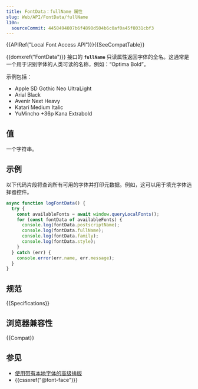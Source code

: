 ```yaml
---
title: FontData：fullName 属性
slug: Web/API/FontData/fullName
l10n:
  sourceCommit: 4458494807b6f4898d504b6c0af0a45f8031cbf3
---
```


{{APIRef("Local Font Access API")}}{{SeeCompatTable}}

{{domxref("FontData")}} 接口的 **`fullName`** 只读属性返回字体的全名。这通常是一个用于识别字体的人类可读的名称，例如：“Optima Bold”。

示例包括：

- Apple SD Gothic Neo UltraLight
- Arial Black
- Avenir Next Heavy
- Katari Medium Italic
- YuMincho +36p Kana Extrabold

## 值

一个字符串。

## 示例

以下代码片段将查询所有可用的字体并打印元数据。例如，这可以用于填充字体选择器控件。

```js
async function logFontData() {
  try {
    const availableFonts = await window.queryLocalFonts();
    for (const fontData of availableFonts) {
      console.log(fontData.postscriptName);
      console.log(fontData.fullName);
      console.log(fontData.family);
      console.log(fontData.style);
    }
  } catch (err) {
    console.error(err.name, err.message);
  }
}
```

## 规范

{{Specifications}}

## 浏览器兼容性

{{Compat}}

## 参见

- [使用带有本地字体的高级排版](https://developer.chrome.com/docs/capabilities/web-apis/local-fonts/)
- {{cssxref("@font-face")}}
